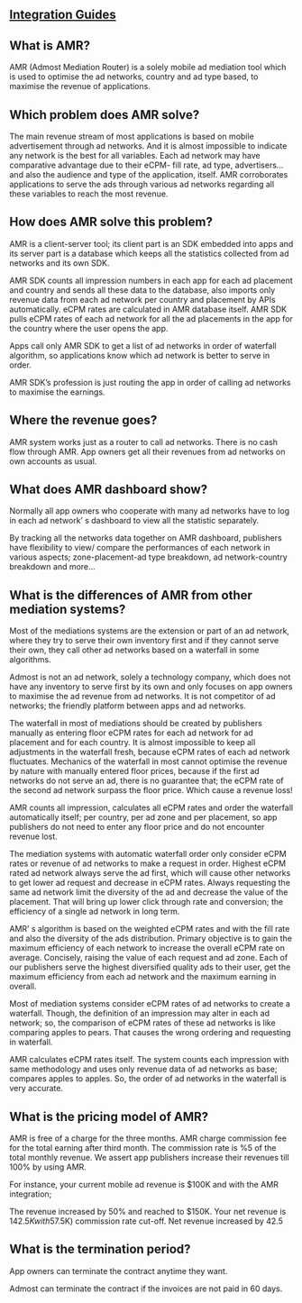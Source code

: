 ## [Integration Guides](https://admost.github.io/)

## What is AMR?
 
AMR (Admost Mediation Router) is a solely mobile ad mediation tool which is used to optimise the ad networks, country and ad type based, to maximise the revenue of applications.
 
## Which problem does AMR solve?
 
The main revenue stream of most applications is based on mobile advertisement through ad networks. And it is almost impossible to indicate any network is the best for all variables. Each ad network may have comparative advantage due to their eCPM- fill rate, ad type, advertisers… and also the audience and type of the application, itself. AMR corroborates applications to serve the ads through various ad networks regarding all these variables to reach the most revenue.  
 
## How does AMR solve this problem?
 
AMR is a client-server tool; its client part is an SDK embedded into apps and its server part is a database which keeps all the statistics collected from ad networks and its own SDK.

AMR SDK counts all impression numbers in each app for each ad placement and country and sends all these data to the database, also imports only revenue data from each ad network per country and placement by APIs automatically. eCPM rates are calculated in AMR database itself. AMR SDK pulls eCPM rates of each ad network for all the ad placements in the app for the country where the user opens the app.

Apps call only AMR SDK to get a list of ad networks in order of waterfall algorithm, so applications know which ad network is better to serve in order. 

AMR SDK’s profession is just routing the app in order of calling ad networks to maximise the earnings.
 
## Where the revenue goes?
 
AMR system works just as a router to call ad networks. There is no cash flow through AMR. App owners get all their revenues from ad networks on own accounts as usual.
 
## What does AMR dashboard show?
 
Normally all app owners who cooperate with many ad networks have to log in each ad network’ s dashboard to view all the statistic separately. 

By tracking all the networks data together on AMR dashboard, publishers have flexibility to view/ compare the performances of each network in various aspects; zone-placement-ad type breakdown, ad network-country breakdown and more…

 
## What is the differences of AMR from other mediation systems?
 
Most of the mediations systems are the extension or part of an ad network, where they try to serve their own inventory first and if they cannot serve their own, they call other ad networks based on a waterfall in some algorithms.

Admost is not an ad network, solely a technology company, which does not have any inventory to serve first by its own and only focuses on app owners to maximise the ad revenue from ad networks. It is not competitor of ad networks; the friendly platform between apps and ad networks.

The waterfall in most of mediations should be created by publishers manually as entering floor eCPM rates for each ad network for ad placement and for each country. It is almost impossible to keep all adjustments in the waterfall fresh, because eCPM rates of each ad network fluctuates. Mechanics of the waterfall in most cannot optimise the revenue by nature with manually entered floor prices, because if the first ad networks do not serve an ad, there is no guarantee that; the eCPM rate of the second ad network surpass the floor price. Which cause a revenue loss!

AMR counts all impression, calculates all eCPM rates and order the waterfall automatically itself; per country, per ad zone and per placement, so app publishers do not need to enter any floor price and do not encounter revenue lost.

The mediation systems with automatic waterfall order only consider eCPM rates or revenue of ad networks to make a request in order. Highest eCPM rated ad network always serve the ad first, which will cause other networks to get lower ad request and decrease in eCPM rates. Always requesting the same ad network limit the diversity of the ad and decrease the value of the placement. That will bring up lower click through rate and conversion; the efficiency of a single ad network in long term.

AMR’ s algorithm is based on the weighted eCPM rates and with the fill rate and also the diversity of the ads distribution. Primary objective is to gain the maximum efficiency of each network to increase the overall eCPM rate on average. Concisely, raising the value of each request and ad zone. Each of our publishers serve the highest diversified quality ads to their user, get the maximum efficiency from each ad network and the maximum earning in overall. 

Most of mediation systems consider eCPM rates of ad networks to create a waterfall. Though, the definition of an impression may alter in each ad network; so, the comparison of eCPM rates of these ad networks is like comparing apples to pears. That causes the wrong ordering and requesting in waterfall.

AMR calculates eCPM rates itself. The system counts each impression with same methodology and uses only revenue data of ad networks as base; compares apples to apples. So, the order of ad networks in the waterfall is very accurate.

## What is the pricing model of AMR?     

AMR is free of a charge for the three months. AMR charge commission fee for the total earning after third month. The commission rate is %5 of the total monthly revenue. We assert app publishers increase their revenues till 100% by using AMR.

For instance, your current mobile ad revenue is $100K and with the AMR integration;

The revenue increased by 50% and reached to $150K. Your net revenue is $142.5K with 5%($7.5K) commission rate cut-off. Net revenue increased by 42.5
 
## What is the termination period?
 
App owners can terminate the contract anytime they want. 

Admost can terminate the contract if the invoices are not paid in 60 days.
